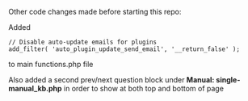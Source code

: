 Other code changes made before starting this repo:

Added
```
// Disable auto-update emails for plugins
add_filter( 'auto_plugin_update_send_email', '__return_false' );
```
to main functions.php file

Also added a second prev/next question block under **Manual: single-manual_kb.php** in order to show at both top and bottom of page
